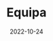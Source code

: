 ---
title: Equipa
date: 2022-10-24

type: landing

sections:
  - block: people
    content:
      title: Equipa
      # Choose which groups/teams of users to display.
      #   Edit `user_groups` in each user's profile to add them to one or more of these groups.
      user_groups:
          - Principal Investigators
          - Researchers
          - Grad Students
          - Secretários Clínicos
          - Enfermeiros
          - Médicos
      sort_by: Params.last_name
      sort_ascending: true
    design:
      show_interests: false
      show_role: true
      show_social: true
---